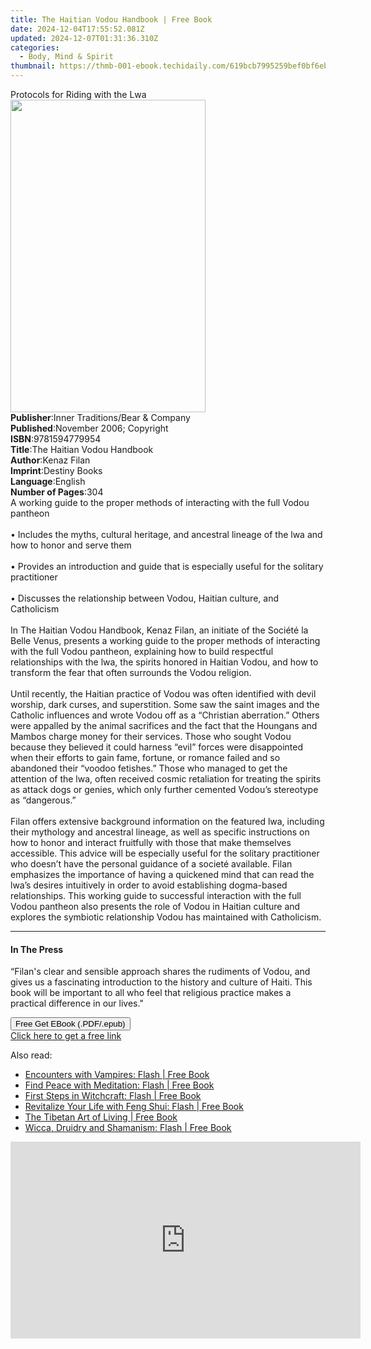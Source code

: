 ```yaml
---
title: The Haitian Vodou Handbook | Free Book
date: 2024-12-04T17:55:52.081Z
updated: 2024-12-07T01:31:36.310Z
categories:
  - Body, Mind & Spirit
thumbnail: https://thmb-001-ebook.techidaily.com/619bcb7995259bef0bf6eb863018f9ff7f198b771d6b494825f52852f9e8ce9c.jpg
---
```

<main id="book-container">
  <div class="flex flex-col">
    <div class="book-brief flex-1 py-6 px-4 sm:p-6 md:py-10 md:px-8">
      <!-- brief-->
      <div class="book-brief-main">Protocols for Riding with the Lwa</div>
    </div>
    <div
      class="book-meta-info flex-1 grid gap-4 col-start-1 col-end-3 row-start-1 sm:mb-6 sm:grid-cols-4 lg:gap-6 lg:col-start-2 lg:row-end-6 lg:row-span-6 lg:mb-0"
    >
      <div
        class="book-meta-info-left place-content-center mt-4 p-4 text-sm leading-6 col-start-2 col-span-2 dark:text-slate-400"
      >
        <img
          class="w-full h-500 object-cover rounded-lg sm:h-255 sm:col-span-2 lg:col-span-full"
          src="https://img-001-ebook.techidaily.com/92412589b996671e9325b6f742b4d32bad07e1912f01fe34f8814ad1ff8488c4.jpg"
          alt=""
          width="312"
          height="500"
        />
      </div>
      <div
        class="book-meta-info-right mt-2 col-start-1 row-start-2 col-span-3 self-center"
      >
        <!-- meta data  -->
        <div class="flex flex-col px-4 md:px-8">
          <div class="flex-1">
            <strong>Publisher</strong>:<span class="px-2"
              >Inner Traditions/Bear &amp; Company</span
            >
          </div>
          <div class="flex-1">
            <strong>Published</strong>:<span class="px-2"
              >November 2006; Copyright</span
            >
          </div>
          <div class="flex-1">
            <strong>ISBN</strong>:<span class="px-2">9781594779954</span>
          </div>
          <div class="flex-1">
            <strong>Title</strong>:<span class="px-2"
              >The Haitian Vodou Handbook</span
            >
          </div>
          <div class="flex-1">
            <strong>Author</strong>:<span class="px-2">Kenaz Filan</span>
          </div>
          <div class="flex-1">
            <strong>Imprint</strong>:<span class="px-2">Destiny Books</span>
          </div>
          <div class="flex-1">
            <strong>Language</strong>:<span class="px-2">English</span>
          </div>
          <div class="flex-1">
            <strong>Number of Pages</strong>:<span class="px-2">304</span>
          </div>
        </div>
      </div>
    </div>
    <div class="book-description flex-1 py-6 px-4 sm:p-6 md:py-10 md:px-8">
      <div class="book-description-main">
        <div accordion-content="" id="description">
          A working guide to the proper methods of interacting with the full
          Vodou pantheon <br /><br />• Includes the myths, cultural heritage,
          and ancestral lineage of the lwa and how to honor and serve them
          <br /><br />• Provides an introduction and guide that is especially
          useful for the solitary practitioner <br /><br />• Discusses the
          relationship between Vodou, Haitian culture, and Catholicism
          <br /><br />In The Haitian Vodou Handbook, Kenaz Filan, an initiate of
          the Société la Belle Venus, presents a working guide to the proper
          methods of interacting with the full Vodou pantheon, explaining how to
          build respectful relationships with the lwa, the spirits honored in
          Haitian Vodou, and how to transform the fear that often surrounds the
          Vodou religion.<br /><br />Until recently, the Haitian practice of
          Vodou was often identified with devil worship, dark curses, and
          superstition. Some saw the saint images and the Catholic influences
          and wrote Vodou off as a “Christian aberration.” Others were appalled
          by the animal sacrifices and the fact that the Houngans and Mambos
          charge money for their services. Those who sought Vodou because they
          believed it could harness “evil” forces were disappointed when their
          efforts to gain fame, fortune, or romance failed and so abandoned
          their “voodoo fetishes.” Those who managed to get the attention of the
          lwa, often received cosmic retaliation for treating the spirits as
          attack dogs or genies, which only further cemented Vodou’s stereotype
          as “dangerous.”<br /><br />Filan offers extensive background
          information on the featured lwa, including their mythology and
          ancestral lineage, as well as specific instructions on how to honor
          and interact fruitfully with those that make themselves accessible.
          This advice will be especially useful for the solitary practitioner
          who doesn’t have the personal guidance of a societé available. Filan
          emphasizes the importance of having a quickened mind that can read the
          lwa’s desires intuitively in order to avoid establishing dogma-based
          relationships. This working guide to successful interaction with the
          full Vodou pantheon also presents the role of Vodou in Haitian culture
          and explores the symbiotic relationship Vodou has maintained with
          Catholicism.
        </div>
        <div class="accordion-fader"></div>
      </div>
    </div>
    <div class="book-excerpts flex-1 py-6 px-4 sm:p-6 md:py-10 md:px-8">
      <!-- excerpts-->
      <div class="book-excerpts-main">
        <hr />
        <h4 class="placeholder placeholder-heading">
          <span>In The Press</span>
        </h4>
        <p>
          “Filan's clear and sensible approach shares the rudiments of Vodou,
          and gives us a fascinating introduction to the history and culture of
          Haiti. This book will be important to all who feel that religious
          practice makes a practical difference in our lives."
        </p>
      </div>
    </div>
    <div
      class="book-about-author flex-1 py-6 px-4 sm:p-6 md:py-10 md:px-8"
    ></div>
    <div class="book-free-get flex-1 py-6 px-4 sm:p-6 md:py-10 md:px-8">
      <button
        id="btn-free-get"
        class="bg-blue-500 hover:bg-blue-700 text-white font-bold py-2 px-4 rounded"
      >
        Free Get EBook (.PDF/.epub)
      </button>
      <div id="countdown-display" class="px-2 text-lg mt-2"></div>
      <a
        id="free-link"
        class="hidden bg-blue-500 hover:bg-blue-700 text-white font-bold py-2 px-4 rounded"
        href="https://www.ebooks.com/en-us/book/95782734/the-haitian-vodou-handbook/kenaz-filan/"
        target="_blank"
        >Click here to get a free link</a
      >
    </div>
    <script>
      let countdownTime = 0;
      let countdownInterval = null;
      document
        .getElementById('btn-free-get')
        .addEventListener('click', startCountdown);
      function startCountdown() {
        countdownTime = new Date().getTime() + 60000 * 3;
        countdownInterval = setInterval(updateCountdown, 1000);
        document.getElementById('btn-free-get').disabled = true;
        document
          .getElementById('btn-free-get')
          .classList.add('bg-gray-500', 'cursor-not-allowed');
      }
      function updateCountdown() {
        let currentTime = new Date().getTime();
        let timeLeft = countdownTime - currentTime;
        let secondsLeft = Math.floor(timeLeft / 1000);
        document.getElementById('countdown-display').innerHTML =
          `Remaining time: ${secondsLeft} seconds.`;
        if (secondsLeft <= 0) {
          clearInterval(countdownInterval);
          document.getElementById('btn-free-get').classList.add('hidden');
          document.getElementById('free-link').classList.remove('hidden');
          document.getElementById('countdown-display').innerHTML = '';
        }
      }
    </script>
  </div>
</main>

<ins class="adsbygoogle"
      style="display:block"
      data-ad-client="ca-pub-7571918770474297"
      data-ad-slot="8358498916"
      data-ad-format="auto"
      data-full-width-responsive="true"></ins>
    

<span class="atpl-alsoreadstyle">Also read:</span>
<div><ul>
<li><a href="https://novels-ebooks.techidaily.com/1627866-9781444141306-encounters-with-vampires-flash/"><u>Encounters with Vampires: Flash | Free Book</u></a></li>
<li><a href="https://novels-ebooks.techidaily.com/1627938-9781444140941-find-peace-with-meditation-flash/"><u>Find Peace with Meditation: Flash | Free Book</u></a></li>
<li><a href="https://novels-ebooks.techidaily.com/1627863-9781444141146-first-steps-in-witchcraft-flash/"><u>First Steps in Witchcraft: Flash | Free Book</u></a></li>
<li><a href="https://novels-ebooks.techidaily.com/1627785-9781444141283-revitalize-your-life-with-feng-shui-flash/"><u>Revitalize Your Life with Feng Shui: Flash | Free Book</u></a></li>
<li><a href="https://novels-ebooks.techidaily.com/1628023-9781444717167-the-tibetan-art-of-living/"><u>The Tibetan Art of Living | Free Book</u></a></li>
<li><a href="https://novels-ebooks.techidaily.com/1627867-9781444141313-wicca-druidry-and-shamanism-flash/"><u>Wicca, Druidry and Shamanism: Flash | Free Book</u></a></li>
</ul></div>

<!-- affiliate ads begin -->
<iframe width="560" height="315" src="https://www.youtube.com/embed/3C51hzX46eY?si=o5qiDSkT7mXUGm3F" title="YouTube video player" frameborder="0" allow="accelerometer; autoplay; clipboard-write; encrypted-media; gyroscope; picture-in-picture; web-share" referrerpolicy="strict-origin-when-cross-origin" allowfullscreen></iframe>
<!-- affiliate ads end -->

